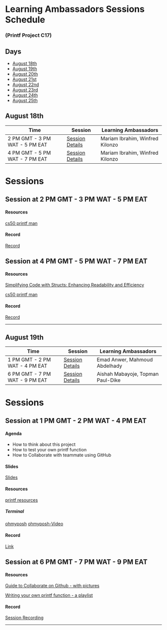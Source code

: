 # Learning Ambassadors Sessions Schedule 
### (Printf Project C17)


## Days
- [August 18th](#august-18th)
- [August 19th](#august-19th)
- [August 20th](#august-20th)
- [August 21st](#august-21st)
- [August 22nd](#august-22nd)
- [August 23rd](#august-23rd)
- [August 24th](#august-24th)
- [August 25th](#august-25th)


## August 18th

| Time                             | Session                             | Learning Ambassadors   |
|----------------------------------|-------------------------------------|------------------------|
| 2 PM GMT - 3 PM WAT - 5 PM EAT | [Session Details](#session-at-2-pm-gmt---3-pm-wat---5-pm-eat) | Mariam Ibrahim, Winfred Kilonzo |
| 4 PM GMT - 5 PM WAT - 7 PM EAT | [Session Details](#session-at-4-pm-gmt---5-pm-wat---7-pm-eat) | Mariam Ibrahim, Winfred Kilonzo |

# Sessions
## Session at 2 PM GMT - 3 PM WAT - 5 PM EAT

#### Resources
[cs50 printf man](https://manual.cs50.io/3/printf)

#### Record
[Record](https://www.youtube.com/watch?v=g8wMYEVPdmY&ab_channel=MariamIbrahim)

## Session at 4 PM GMT - 5 PM WAT - 7 PM EAT

#### Resources
[Simplifying Code with Structs: Enhancing Readability and Efficiency](https://medium.com/@lovelymariafever/simplifying-code-with-structs-enhancing-readability-and-efficiency-615d6b4c8aa4)

[cs50 printf man](https://manual.cs50.io/3/printf)

#### Record
[Record](https://youtu.be/kFsGFgCdZSk)

***
## August 19th
| Time                             | Session                             | Learning Ambassadors   |
|----------------------------------|-------------------------------------|------------------------|
| 1 PM GMT - 2 PM WAT - 4 PM EAT | [Session Details](#session-at-1-pm-gmt---2-pm-wat---4-pm-eat) | Emad Anwer, Mahmoud Abdelhady |
| 6 PM GMT - 7 PM WAT - 9 PM EAT | [Session Details](#session-at-6-pm-gmt---7-pm-wat---9-pm-eat) | Aishah Mabayoje, Topman Paul-Dike |

# Sessions
## Session at 1 PM GMT - 2 PM WAT - 4 PM EAT

#### Agenda
- How to think about this project
- How to test your own printf function 
- How to Collaborate with teammate using GitHub 


#### Slides
[Slides](https://docs.google.com/presentation/d/1AfWoSCV3OpRB9bn3c3WbpVWrJz2GVZPXuReZeazUtKQ/edit#slide=id.p1)

#### Resources
[printf resources](https://alx-feb-resources.notion.site/Month-1-b35434939a8f4a88a980081ade149c40#02f90ae5de174c34a52e2ea7af9a8b71)
##### Terminal
[ohmyposh](https://ohmyposh.dev/)
[ohmyposh-Video](https://www.youtube.com/watch?v=2LEnBXH8xV0&ab_channel=TroubleChute)

#### Record
[Link](https://youtu.be/s6z0Saa_sIw)

## Session at 6 PM GMT - 7 PM WAT - 9 PM EAT

#### Resources
[Guide to Collaborate on Github - with pictures](https://docs.google.com/document/d/1UObHlvmNMEakiw086eC4RnsHSitw4DtvvrIB2yo_o5g/edit?usp=sharing)

[Writing your own printf function - a playlist](https://www.youtube.com/playlist?list=PLU10dryLOLEGFF4ds1a9SQe5uhMLoCHb3)

#### Record
[Session Recording](https://youtu.be/bj9F--hWp98)

***
<!--
## August 20th
| Time                             | Session                             | Learning Ambassadors   |
|----------------------------------|-------------------------------------|------------------------|
| 2 PM GMT - 3 PM WAT - 5 PM EAT | [Session Details](#session-at-2-pm-gmt---3-pm-wat---5-pm-eat) | Emad Anwer, Mahmoud Abdelhady |

# Sessions
## Session at 2 PM GMT - 3 PM WAT - 5 PM EAT

#### Agenda
- 
- 
- 
- 

#### Slides
[Slides]()

#### Resources
[resources 1]()

[resources 2]()

#### Record
[SOON]()

***

## August 21st
| Time                             | Session                             | Learning Ambassadors   |
|----------------------------------|-------------------------------------|------------------------|
| 7 PM GMT - 8 PM WAT - 10 PM EAT | [Session Details](#session-at-7-pm-gmt---8-pm-wat---10-pm-eat) | Emad Anwer, Mahmoud Abdelhady |

# Sessions
## Session at 7 PM GMT - 8 PM WAT - 10 PM EAT

#### Agenda
- 
- 
- 
- 

#### Slides
[Slides]()

#### Resources
[resources 1]()

[resources 2]()

#### Record
[SOON]()

***

## August 22nd
| Time                             | Session                             | Learning Ambassadors   |
|----------------------------------|-------------------------------------|------------------------|
|   | [Session Details]() |  |

# Sessions

***
## August 23rd
| Time                             | Session                             | Learning Ambassadors   |
|----------------------------------|-------------------------------------|------------------------|
|   | [Session Details]() |  |

# Sessions

***

## August 24th
| Time                             | Session                             | Learning Ambassadors   |
|----------------------------------|-------------------------------------|------------------------|
|   | [Session Details]() |  |

# Sessions

***

## August 25th
| Time                             | Session                             | Learning Ambassadors   |
|----------------------------------|-------------------------------------|------------------------|
|   | [Session Details]() |  |

# Sessions

***
-->
